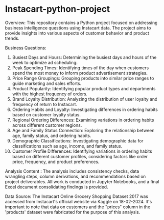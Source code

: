 # Instacart-python-project

Overview: 
This repository contains a Python project focused on addressing business intelligence questions using Instacart data. The project aims to provide insights into various aspects of customer behavior and product trends.

Business Questions:
  1. Busiest Days and Hours: Determining the busiest days and hours of the week to optimize ad scheduling.
  2. Peak Spending Times: Identifying times of the day when customers spend the most money to inform product advertisement strategies.
  3. Price Range Groupings: Grouping products into similar price ranges to guide marketing and sales efforts.
  4. Product Popularity: Identifying popular product types and departments with the highest frequency of orders.
  5. Brand Loyalty Distribution: Analyzing the distribution of user loyalty and frequency of return to Instacart.
  6. Ordering Habits and Loyalty: Investigating differences in ordering habits based on customer loyalty status.
  7. Regional Ordering Differences: Examining variations in ordering habits across different customer regions.
  8. Age and Family Status Connection: Exploring the relationship between age, family status, and ordering habits.
  9. Demographic Classifications: Investigating demographic data for classifications such as age, income, and family status.
  10. Customer Profile Differences: Identifying variations in ordering habits based on different customer profiles, considering factors like order price, frequency, and product preferences.

Analysis Content : 
  The analysis includes consistency checks, data wrangling steps, column derivations, and recommendations based on project deliverables. All work is conducted in Jupyter    Notebooks, and a final Excel document consolidating findings is provided.

Data Source: 
  The Instacart Online Grocery Shopping Dataset 2017 was accessed from Instacart's official website via Kaggle on 18-02-2024. It's important to note that data on customers and the "prices" column in the 'products' dataset were fabricated for the purpose of this analysis.
